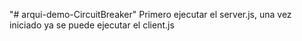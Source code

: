 "# arqui-demo-CircuitBreaker" 
Primero ejecutar el server.js, una vez iniciado ya se puede ejecutar el client.js

